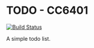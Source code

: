 # TODO - CC6401

[![Build Status](https://travis-ci.org/zenbaku/todo-cc6401.svg?branch=master)](https://travis-ci.org/zenbaku/todo-cc6401)

A simple todo list.
